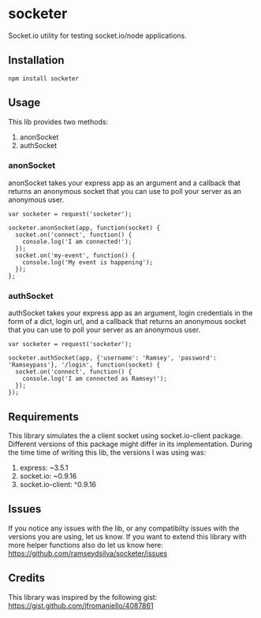 socketer
========

Socket.io utility for testing socket.io/node applications. 

## Installation

`npm install socketer`

## Usage

This lib provides two methods:

1. anonSocket
1. authSocket

### anonSocket

anonSocket takes your express app as an argument and a callback that returns an anonymous socket that you can
use to poll your server as an anonymous user.

```
var socketer = request('socketer');

socketer.anonSocket(app, function(socket) {
  socket.on('connect', function() {
    console.log('I am connected!');
  });
  socket.on('my-event', function() {
    console.log('My event is happening');
  });
};
```

### authSocket

authSocket takes your express app as an argument, login credentials in the form of a dict, login url,  and a 
callback that returns an anonymous socket that you can use to poll your server as an anonymous user.

```
var socketer = request('socketer');

socketer.authSocket(app, {'username': 'Ramsey', 'password': 'Ramseypass'}, '/login', function(socket) {
  socket.on('connect', function() {
    console.log('I am connected as Ramsey!');
  });
});
```

## Requirements

This library simulates the a client socket using socket.io-client package. Different versions of this package might
differ in its implementation. During the time time of writing this lib, the versions I was using was:

1. express: ~3.5.1
1. socket.io: ~0.9.16
1. socket.io-client: ^0.9.16

## Issues

If you notice any issues with the lib, or any compatibilty issues with the versions you are using, let us
know. If you want to extend this library with more helper functions also do let us know here:
https://github.com/ramseydsilva/socketer/issues

## Credits

This library was inspired by the following gist:
https://gist.github.com/jfromaniello/4087861
